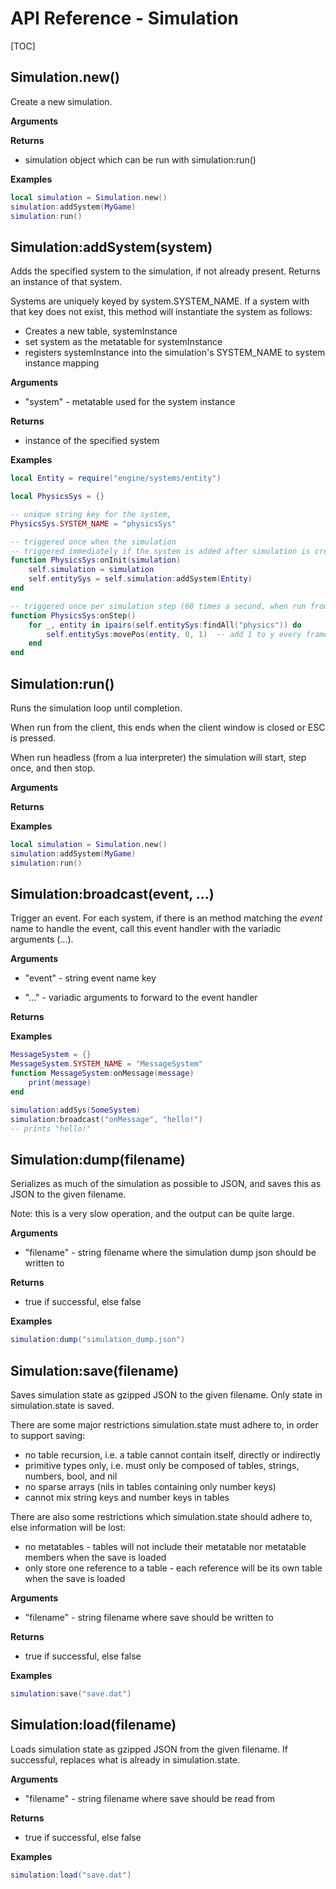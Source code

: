 # API Reference - Simulation

[TOC]

## Simulation.new()
Create a new simulation.

**Arguments**

**Returns**

- simulation object which can be run with simulation:run()

**Examples**

```lua
local simulation = Simulation.new()
simulation:addSystem(MyGame)
simulation:run()
```


## Simulation:addSystem(system)
Adds the specified system to the simulation, if not already present.  Returns an instance of that system.

Systems are uniquely keyed by system.SYSTEM_NAME. If a system with that key does not exist, this method will instantiate the system as follows:

- Creates a new table, systemInstance
- set system as the metatable for systemInstance
- registers systemInstance into the simulation's SYSTEM_NAME to system instance mapping

**Arguments**

- "system" - metatable used for the system instance

**Returns**

- instance of the specified system

**Examples**

```lua
local Entity = require("engine/systems/entity")

local PhysicsSys = {}

-- unique string key for the system,
PhysicsSys.SYSTEM_NAME = "physicsSys"

-- triggered once when the simulation
-- triggered immediately if the system is added after simulation is created
function PhysicsSys:onInit(simulation)
	self.simulation = simulation
	self.entitySys = self.simulation:addSystem(Entity)
end

-- triggered once per simulation step (60 times a second, when run from the client)
function PhysicsSys:onStep()
	for _, entity in ipairs(self.entitySys:findAll("physics")) do
		self.entitySys:movePos(entity, 0, 1)  -- add 1 to y every frame; not the most exciting gravity physics
	end
end
```


## Simulation:run()
Runs the simulation loop until completion.

When run from the client, this ends when the client window is closed or ESC is pressed.

When run headless (from a lua interpreter) the simulation will start, step once, and then stop.

**Arguments**

**Returns**

**Examples**

```lua
local simulation = Simulation.new()
simulation:addSystem(MyGame)
simulation:run()
```


## Simulation:broadcast(event, ...)
Trigger an event.  For each system, if there is an method matching the *event* name to handle the event,
call this event handler with the variadic arguments (...).

**Arguments**

- "event" - string event name key

- "..." - variadic arguments to forward to the event handler

**Returns**

**Examples**

```lua
MessageSystem = {}
MessageSystem.SYSTEM_NAME = "MessageSystem"
function MessageSystem:onMessage(message)
	print(message)
end

simulation:addSys(SomeSystem)
simulation:broadcast("onMessage", "hello!")
-- prints "hello!"
```


## Simulation:dump(filename)
Serializes as much of the simulation as possible to JSON,
and saves this as JSON to the given filename.

Note: this is a very slow operation, and the output can be quite large.

**Arguments**

- "filename" - string filename where the simulation dump json should be written to

**Returns**

- true if successful, else false

**Examples**

```lua
simulation:dump("simulation_dump.json")
```


## Simulation:save(filename)
Saves simulation state as gzipped JSON to the given filename.  Only state in simulation.state is saved.

There are some major restrictions simulation.state must adhere to, in order to support saving:

- no table recursion, i.e. a table cannot contain itself, directly or indirectly
- primitive types only, i.e. must only be composed of tables, strings, numbers, bool, and nil
- no sparse arrays (nils in tables containing only number keys)
- cannot mix string keys and number keys in tables

There are also some restrictions which simulation.state should adhere to, else information will be lost:

- no metatables - tables will not include their metatable nor metatable members when the save is loaded
- only store one reference to a table - each reference will be its own table when the save is loaded

**Arguments**

- "filename" - string filename where save should be written to

**Returns**

- true if successful, else false

**Examples**

```lua
simulation:save("save.dat")
```


## Simulation:load(filename)
Loads simulation state as gzipped JSON from the given filename.  If successful, replaces what is already in simulation.state.

**Arguments**

- "filename" - string filename where save should be read from

**Returns**

- true if successful, else false

**Examples**

```lua
simulation:load("save.dat")
```
